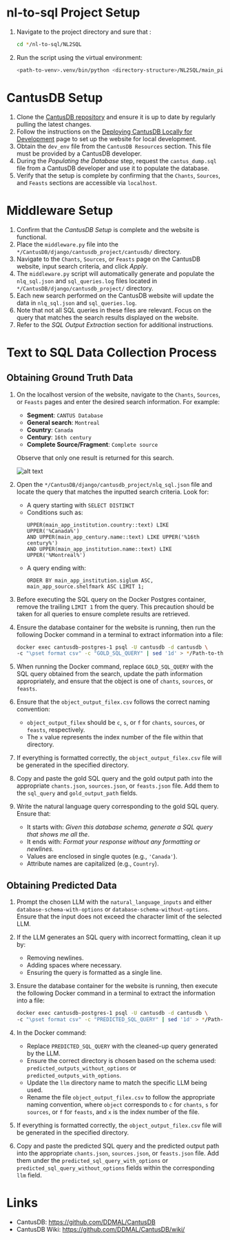 # nl-to-sql Project Setup
1. Navigate to the project directory and sure that <directory-structure>:
   ```bash
   cd */nl-to-sql/NL2SQL
   ```
2. Run the script using the virtual environment:
    ```bash
   <path-to-venv>.venv/bin/python <directory-structure>/NL2SQL/main_pipeline.py
   ```

# CantusDB Setup

1. Clone the [CantusDB repository](https://github.com/DDMAL/CantusDB) and ensure it is up to date by regularly pulling the latest changes.
2. Follow the instructions on the [Deploying CantusDB Locally for Development](https://github.com/DDMAL/CantusDB/wiki/Deploying-CantusDB-locally-for-development#collecting-static-files) page to set up the website for local development.
3. Obtain the `dev_env` file from the `CantusDB Resources` section. This file must be provided by a CantusDB developer.
4. During the *Populating the Database* step, request the `cantus_dump.sql` file from a CantusDB developer and use it to populate the database.
5. Verify that the setup is complete by confirming that the `Chants`, `Sources`, and `Feasts` sections are accessible via `localhost`.

# Middleware Setup

1. Confirm that the *CantusDB Setup* is complete and the website is functional.
2. Place the `middleware.py` file into the `*/CantusDB/django/cantusdb_project/cantusdb/` directory.
3. Navigate to the `Chants`, `Sources`, or `Feasts` page on the CantusDB website, input search criteria, and click *Apply*.
4. The `middleware.py` script will automatically generate and populate the `nlq_sql.json` and `sql_queries.log` files located in `*/CantusDB/django/cantusdb_project/` directory.
5. Each new search performed on the CantusDB website will update the data in `nlq_sql.json` and `sql_queries.log`.
6. Note that not all SQL queries in these files are relevant. Focus on the query that matches the search results displayed on the website.
7. Refer to the *SQL Output Extraction* section for additional instructions.

# Text to SQL Data Collection Process
## Obtaining Ground Truth Data
1. On the localhost version of the website, navigate to the `Chants`, `Sources`, or `Feasts` pages and enter the desired search information. For example:
   - **Segment**: `CANTUS Database`
   - **General search**: `Montreal`
   - **Country**: `Canada`
   - **Century**: `16th century`
   - **Complete Source/Fragment**: `Complete source`

   Observe that only one result is returned for this search.

   ![alt text](image.png)

2. Open the `*/CantusDB/django/cantusdb_project/nlq_sql.json` file and locate the query that matches the inputted search criteria. Look for:
   - A query starting with `SELECT DISTINCT`
   - Conditions such as:
     ```
     UPPER(main_app_institution.country::text) LIKE UPPER('%Canada%')
     AND UPPER(main_app_century.name::text) LIKE UPPER('%16th century%')
     AND UPPER(main_app_institution.name::text) LIKE UPPER('%Montreal%')
     ```
   - A query ending with:
     ```
     ORDER BY main_app_institution.siglum ASC, main_app_source.shelfmark ASC LIMIT 1;
     ```

3. Before executing the SQL query on the Docker Postgres container, remove the trailing `LIMIT 1` from the query. This precaution should be taken for all queries to ensure complete results are retrieved.
4. Ensure the database container for the website is running, then run the following Docker command in a terminal to extract information into a file:

   ```bash
   docker exec cantusdb-postgres-1 psql -U cantusdb -d cantusdb \
   -c "\pset format csv" -c "GOLD_SQL_QUERY" | sed '1d' > */Path-to-the-Repository/nl-to-sql/NL2SQL/gold_outputs/object/object_output_filex.csv
   ```

5. When running the Docker command, replace `GOLD_SQL_QUERY` with the SQL query obtained from the search, update the path information appropriately, and ensure that the object is one of `chants`, `sources`, or `feasts`.

6. Ensure that the `object_output_filex.csv` follows the correct naming convention:
   - `object_output_filex` should be `c`, `s`, or `f` for `chants`, `sources`, or `feasts`, respectively.
   - The `x` value represents the index number of the file within that directory.

7. If everything is formatted correctly, the `object_output_filex.csv` file will be generated in the specified directory.

8. Copy and paste the gold SQL query and the gold output path into the appropriate `chants.json`, `sources.json`, or `feasts.json` file. Add them to the `sql_query` and `gold_output_path` fields.

9. Write the natural language query corresponding to the gold SQL query. Ensure that:
   - It starts with: *Given this database schema, generate a SQL query that shows me all the*.
   - It ends with: *Format your response without any formatting or newlines.*
   - Values are enclosed in single quotes (e.g., `'Canada'`).
   - Attribute names are capitalized (e.g., `Country`).

## Obtaining Predicted Data
1. Prompt the chosen LLM with the `natural_language_inputs` and either `database-schema-with-options` or `database-schema-without-options`. Ensure that the input does not exceed the character limit of the selected LLM.

2. If the LLM generates an SQL query with incorrect formatting, clean it up by:
   - Removing newlines.
   - Adding spaces where necessary.
   - Ensuring the query is formatted as a single line.
3. Ensure the database container for the website is running, then execute the following Docker command in a terminal to extract the information into a file:
   ```bash
   docker exec cantusdb-postgres-1 psql -U cantusdb -d cantusdb \
   -c "\pset format csv" -c "PREDICTED_SQL_QUERY" | sed '1d' > */Path-to-the-Repository/nl-to-sql/NL2SQL/predicted_outputs_without_options/object/llm/object_output_filex.csv
   ```
4. In the Docker command:
   - Replace `PREDICTED_SQL_QUERY` with the cleaned-up query generated by the LLM.
   - Ensure the correct directory is chosen based on the schema used: `predicted_outputs_without_options` or `predicted_outputs_with_options`.
   - Update the `llm` directory name to match the specific LLM being used.
   - Rename the file `object_output_filex.csv` to follow the appropriate naming convention, where `object` corresponds to `c` for `chants`, `s` for `sources`, or `f` for `feasts`, and `x` is the index number of the file.
5. If everything is formatted correctly, the `object_output_filex.csv` file will be generated in the specified directory.
6. Copy and paste the predicted SQL query and the predicted output path into the appropriate `chants.json`, `sources.json`, or `feasts.json` file. Add them under the `predicted_sql_query_with_options` or `predicted_sql_query_without_options` fields within the corresponding `llm` field.

# Links
- CantusDB: https://github.com/DDMAL/CantusDB
- CantusDB Wiki: https://github.com/DDMAL/CantusDB/wiki/





